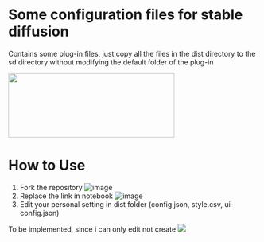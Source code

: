 # Some configuration files for stable diffusion

Contains some plug-in files, just copy all the files in the dist directory to the sd directory without modifying the default folder of the plug-in

[<img src="https://upload.wikimedia.org/wikipedia/commons/7/7c/Kaggle_logo.png" width="334" height="129">](https://www.kaggle.com/code/yiyiooo/stable-diffusion-webui-novelai)

# How to Use
1. Fork the repository
![image](https://user-images.githubusercontent.com/115693126/220054420-807636de-db74-41e1-8b54-9568b3d3de89.png)
2. Replace the link in notebook
![image](https://user-images.githubusercontent.com/115693126/220054896-eafd3886-28a5-4269-a263-fba27a700f27.png)
3. Edit your personal setting in dist folder (config.json, style.csv, ui-config.json)


To be implemented, since i can only edit not create
[<img src="https://user-images.githubusercontent.com/115693126/220060179-1d4aac8b-f7a9-4f2d-a0c2-2cc6c18551ae.png">](https://github.com/marketplace/actions/push-kaggle-dataset)
